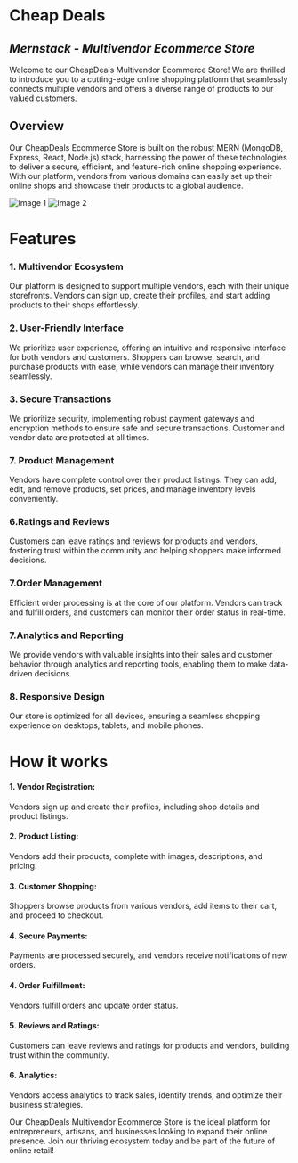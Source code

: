 # Cheap Deals
## _Mernstack - Multivendor Ecommerce Store_


Welcome to our CheapDeals Multivendor Ecommerce Store! We are thrilled to introduce you to a cutting-edge online shopping platform that seamlessly connects multiple vendors and offers a diverse range of products to our valued customers.

## Overview
Our CheapDeals Ecommerce Store is built on the robust MERN (MongoDB, Express, React, Node.js) stack, harnessing the power of these technologies to deliver a secure, efficient, and feature-rich online shopping experience. With our platform, vendors from various domains can easily set up their online shops and showcase their products to a global audience.

![Image 1](./admin_dashboard_index.png)
![Image 2](./admin_order_details.png)


# Features
### 1. Multivendor Ecosystem
Our platform is designed to support multiple vendors, each with their unique storefronts. Vendors can sign up, create their profiles, and start adding products to their shops effortlessly.

### 2. User-Friendly Interface
We prioritize user experience, offering an intuitive and responsive interface for both vendors and customers. Shoppers can browse, search, and purchase products with ease, while vendors can manage their inventory seamlessly.

### 3. Secure Transactions
We prioritize security, implementing robust payment gateways and encryption methods to ensure safe and secure transactions. Customer and vendor data are protected at all times.

### 7. Product Management
Vendors have complete control over their product listings. They can add, edit, and remove products, set prices, and manage inventory levels conveniently.

### 6.Ratings and Reviews
Customers can leave ratings and reviews for products and vendors, fostering trust within the community and helping shoppers make informed decisions.

### 7.Order Management
Efficient order processing is at the core of our platform. Vendors can track and fulfill orders, and customers can monitor their order status in real-time.

### 7.Analytics and Reporting
We provide vendors with valuable insights into their sales and customer behavior through analytics and reporting tools, enabling them to make data-driven decisions.

### 8. Responsive Design
Our store is optimized for all devices, ensuring a seamless shopping experience on desktops, tablets, and mobile phones.


# How it works

#### 1.  Vendor Registration: 
Vendors sign up and create their profiles, including shop details and product listings.
#### 2. Product Listing: 
Vendors add their products, complete with images, descriptions, and pricing.
#### 3. Customer Shopping: 
Shoppers browse products from various vendors, add items to their cart, and proceed to checkout.
#### 4. Secure Payments: 
Payments are processed securely, and vendors receive notifications of new orders.
#### 4. Order Fulfillment: 
Vendors fulfill orders and update order status.
#### 5. Reviews and Ratings: 
Customers can leave reviews and ratings for products and vendors, building trust within the community.
#### 6. Analytics: 
Vendors access analytics to track sales, identify trends, and optimize their business strategies.

Our CheapDeals Multivendor Ecommerce Store is the ideal platform for entrepreneurs, artisans, and businesses looking to expand their online presence. Join our thriving ecosystem today and be part of the future of online retail!








